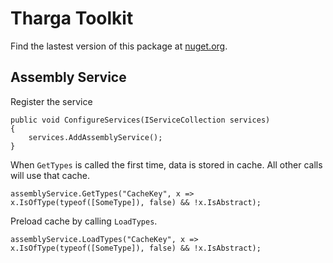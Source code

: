 # Tharga Toolkit

Find the lastest version of this package at [nuget.org](https://www.nuget.org/packages/Tharga.Toolkit).

## Assembly Service

Register the service
```
public void ConfigureServices(IServiceCollection services)
{
	services.AddAssemblyService();
}
```

When `GetTypes` is called the first time, data is stored in cache. All other calls will use that cache.
```
assemblyService.GetTypes("CacheKey", x => x.IsOfType(typeof([SomeType]), false) && !x.IsAbstract);
```

Preload cache by calling `LoadTypes`.
```
assemblyService.LoadTypes("CacheKey", x => x.IsOfType(typeof([SomeType]), false) && !x.IsAbstract);
```